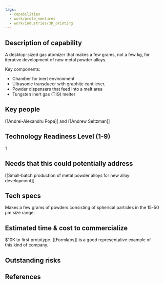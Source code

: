 ```yaml
---
tags:
  - capabilities
  - work/proto_ventures
  - work/industries/3D_printing
---
```


## Description of capability
A desktop-sized gas atomizer that makes a few grams, not a few kg, for iterative development of new metal powder alloys.

Key components:
- Chamber for inert environment
- Ultrasonic transducer with graphite cantilever.
- Powder dispensers that feed into a melt area
- Tungsten inert gas (TIG) melter
## Key people
[[Andrei-Alexandru Popa]] and [[Andrew Seltzman]]

## Technology Readiness Level (1-9)
1

## Needs that this could potentially address
[[Small-batch production of metal powder alloys for new alloy development]]

## Tech specs
Makes a few grams of powders consisting of spherical particles in the 15-50 µm size range.

## Estimated time & cost to commercialize
$10K to first prototype. [[Formlabs]] is a good representative example of this kind of company.

## Outstanding risks


## References